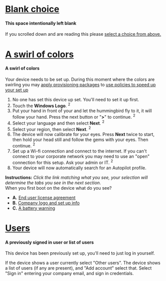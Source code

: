 # [Blank choice](#tab/firstBlank)

#### This space intentionally left blank

If you scrolled down and are reading this please [select a choice from above.](#set-up-flows)

# [A swirl of colors](#tab/OOBEswirl)

#### A swirl of colors

Your device needs to be set up. During this moment where the colors are swirling you may [apply provisioning packages](../hololens-provisioning.md) to [use policies to speed up your set up](#use-policies-to-speed-up-your-set-up)

1. No one has set this device up set. You'll need to set it up first.
1. Touch the **Windows Logo**. <sup>2</sup>
1. Put your hand in front of your and let the hummingbird fly to it, it will follow your hand. Press the next button or "**>**" to continue. <sup>2</sup>
1. Select your language and then select **Next**. <sup>2</sup>
1. Select your region, then select **Next**. <sup>2</sup>
1. The device will now calibrate for your eyes. Press **Next** twice to start, then hold your head still and follow the gems with your eyes. Then continue. <sup>2</sup>
1. Set up a Wi-fi connection and connect to the internet. If you can't connect to your corporate network you may need to use an "open" connection for this setup. Ask your admin or IT. <sup>2</sup>
1. Your device will now automatically search for an Autopilot profile.

**Instructions:** *Click the link matching what you see, your selection will determine the tabs you see in the next section.*
<br> When you first boot on the device what do you see?

- **A.** [End user license agreement](#end-user-license-agreement-1)
- **B.** [Company logo and set up info](#end-user-license-agreement-1)
- **C.** [A battery warning](#end-user-license-agreement-1)

# [Users](#tab/Users)

#### A previously signed in user or list of users

This device has been previously set up, you'll need to just log in yourself.

If the device shows a user currently select "Other users".
The device shows a list of users (if any are present), and "Add account" select that.
Select "Sign in" entering your company email, and sign in credentials.
